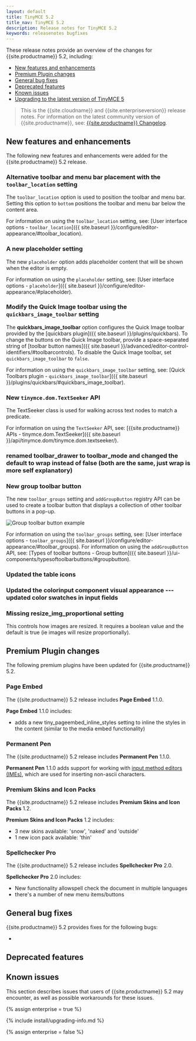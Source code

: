 ```yaml
---
layout: default
title: TinyMCE 5.2
title_nav: TinyMCE 5.2
description: Release notes for TinyMCE 5.2
keywords: releasenotes bugfixes
---
```


These release notes provide an overview of the changes for {{site.productname}} 5.2, including:

- [New features and enhancements](#newfeaturesandenhancements)
- [Premium Plugin changes](#premiumpluginchanges)
- [General bug fixes](#generalbugfixes)
- [Deprecated features](#deprecatedfeatures)
- [Known issues](#knownissues)
- [Upgrading to the latest version of TinyMCE 5](#upgradingtothelatestversionoftinymce5)

> This is the {{site.cloudname}} and {{site.enterpriseversion}} release notes. For information on the latest community version of {{site.productname}}, see: [{{site.productname}} Changelog]({{site.baseurl}}/changelog/).

## New features and enhancements

The following new features and enhancements were added for the {{site.productname}} 5.2 release.

### Alternative toolbar and menu bar placement with the `toolbar_location` setting

The `toolbar_location` option is used to position the toolbar and menu bar. Setting this option to `bottom` positions the toolbar and menu bar below the content area.

For information on using the `toolbar_location` setting, see: [User interface options - `toolbar_location`]({{ site.baseurl }}/configure/editor-appearance/#toolbar_location).

### A new placeholder setting

The new `placeholder` option adds placeholder content that will be shown when the editor is empty.

For information on using the `placeholder` setting, see: [User interface options - `placeholder`]({{ site.baseurl }}/configure/editor-appearance/#placeholder).

### Modify the Quick Image toolbar using the `quickbars_image_toolbar` setting

The **quickbars_image_toolbar** option configures the Quick Image toolbar provided by the [quickbars plugin]({{ site.baseurl }}/plugins/quickbars). To change the buttons on the Quick Image toolbar, provide a space-separated string of [toolbar button names]({{ site.baseurl }}/advanced/editor-control-identifiers/#toolbarcontrols). To disable the Quick Image toolbar, set `quickbars_image_toolbar` to `false`.

For information on using the `quickbars_image_toolbar` setting, see: [Quick Toolbars plugin - `quickbars_image_toolbar`]({{ site.baseurl }}/plugins/quickbars/#quickbars_image_toolbar).

### New `tinymce.dom.TextSeeker` API

The TextSeeker class is used for walking across text nodes to match a predicate.

For information on using the `TextSeeker` API, see: [{{site.productname}} APIs - tinymce.dom.TextSeeker]({{ site.baseurl }}/api/tinymce.dom/tinymce.dom.textseeker/).

### renamed toolbar_drawer to toolbar_mode and changed the default to wrap instead of false (both are the same, just wrap is more self explanatory)

### New group toolbar button

The new `toolbar_groups` setting and `addGroupButton` registry API can be used to create a toolbar button that displays a collection of other toolbar buttons in a pop-up.

![**Group toolbar button example**]({{site.baseurl}}/images/toolbar-group-example.png)

For information on using the `toolbar_groups` setting, see: [User interface options - `toolbar_groups`]({{ site.baseurl }}/configure/editor-appearance/#toolbar_groups).
For information on using the `addGroupButton` API, see: [Types of toolbar buttons - Group button]({{ site.baseurl }}/ui-components/typesoftoolbarbuttons/#groupbutton).

### Updated the table icons

### Updated the colorinput component visual appearance --- updated color swatches in input fields

### Missing resize_img_proportional setting

This controls how images are resized. It requires a boolean value and the default is true (ie images will resize proportionally).

## Premium Plugin changes

The following premium plugins have been updated for {{site.productname}} 5.2.

### Page Embed

The {{site.productname}} 5.2 release includes **Page Embed** 1.1.0.

**Page Embed** 1.1.0 includes:

* adds a new tiny_pageembed_inline_styles setting to inline the styles in the content (similar to the media embed functionality)

### Permanent Pen

The {{site.productname}} 5.2 release includes **Permanent Pen** 1.1.0.

**Permanent Pen** 1.1.0 adds support for working with [input method editors (IMEs)](https://www.w3.org/TR/ime-api/#IME), which are used for inserting non-ascii characters.

### Premium Skins and Icon Packs

The {{site.productname}} 5.2 release includes **Premium Skins and Icon Packs** 1.2.

**Premium Skins and Icon Packs** 1.2 includes:

* 3 new skins available: 'snow', 'naked' and 'outside'
* 1 new icon pack available: 'thin'

### Spellchecker Pro

The {{site.productname}} 5.2 release includes **Spellchecker Pro** 2.0.

**Spellchecker Pro** 2.0 includes:

* New functionality allowspell check the document in multiple languages
* there's a number of new menu items/buttons

## General bug fixes

{{site.productname}} 5.2 provides fixes for the following bugs:

- 

## Deprecated features


## Known issues

This section describes issues that users of {{site.productname}} 5.2 may encounter, as well as possible workarounds for these issues.

{% assign enterprise = true %}

{% include install/upgrading-info.md %}

{% assign enterprise = false %}